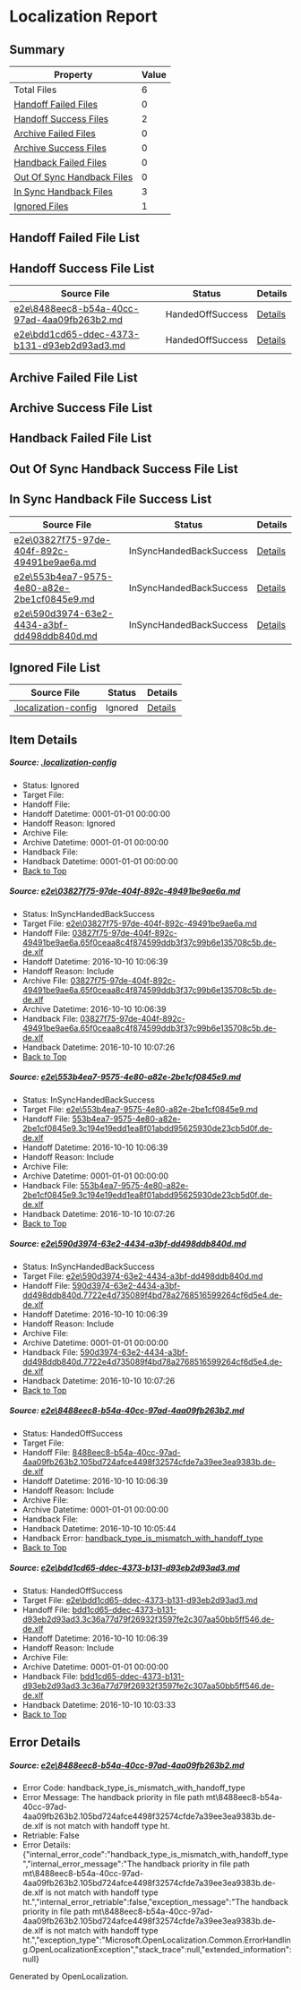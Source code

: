# <a name='report-top'></a> Localization Report

## Summary
 Property | Value 
 -------- | ----- 
 Total Files | 6
[ Handoff Failed Files ](#handoff-failed-list)| 0
[ Handoff Success Files ](#handoff-success-list)| 2
[ Archive Failed Files ](#archive-failed-list)| 0
[ Archive Success Files ](#archive-success-list)| 0
[ Handback Failed Files ](#handback-failed-list)| 0
[ Out Of Sync Handback Files ](#outofsync-handback-success-list)| 0
[ In Sync Handback Files ](#insync-handback-success-list)| 3
[ Ignored Files ](#ignored-list)| 1

## <a name='handoff-failed-list'></a> Handoff Failed File List

## <a name='handoff-success-list'></a> Handoff Success File List
 Source File | Status | Details 
 ----------- | ------ | ------- 
 [e2e\8488eec8-b54a-40cc-97ad-4aa09fb263b2.md](https://github.com/OpenLocalizationTestOrg/ol-test0/blob/a670afbba178f22ad73f69b2e5b447718adb585f/e2e/8488eec8-b54a-40cc-97ad-4aa09fb263b2.md) | HandedOffSuccess | [Details](#1d75cfaa72e6353235957642daecd6aeaf1e86b74)
 [e2e\bdd1cd65-ddec-4373-b131-d93eb2d93ad3.md](https://github.com/OpenLocalizationTestOrg/ol-test0/blob/ff7f73c125084210d56905fe7c3aede1546d0474/e2e/bdd1cd65-ddec-4373-b131-d93eb2d93ad3.md) | HandedOffSuccess | [Details](#15ba847bd15792613ec08711a6973d699a9428a95)

## <a name='archive-failed-list'></a> Archive Failed File List

## <a name='archive-success-list'></a> Archive Success File List

## <a name='handback-failed-list'></a> Handback Failed File List

## <a name='outofsync-handback-success-list'></a> Out Of Sync Handback Success File List

## <a name='insync-handback-success-list'></a> In Sync Handback File Success List
 Source File | Status | Details 
 ----------- | ------ | ------- 
 [e2e\03827f75-97de-404f-892c-49491be9ae6a.md](https://github.com/OpenLocalizationTestOrg/ol-test0/blob/c1b3b32663a8e5bccc7d512cd27c068535275620/e2e/03827f75-97de-404f-892c-49491be9ae6a.md) | InSyncHandedBackSuccess | [Details](#b10956844a54dd01e4a23720b964b69ef1147e571)
 [e2e\553b4ea7-9575-4e80-a82e-2be1cf0845e9.md](https://github.com/OpenLocalizationTestOrg/ol-test0/blob/853435907c842ffbca7c39e13f570f327de96c82/e2e/553b4ea7-9575-4e80-a82e-2be1cf0845e9.md) | InSyncHandedBackSuccess | [Details](#a810968827167d363f235eff39b37435c7d58d8c2)
 [e2e\590d3974-63e2-4434-a3bf-dd498ddb840d.md](https://github.com/OpenLocalizationTestOrg/ol-test0/blob/853435907c842ffbca7c39e13f570f327de96c82/e2e/590d3974-63e2-4434-a3bf-dd498ddb840d.md) | InSyncHandedBackSuccess | [Details](#c89e3a2413db63c00556ba54d7175d4c868d05723)

## <a name='ignored-list'></a> Ignored File List
 Source File | Status | Details 
 ----------- | ------ | ------- 
 [.localization-config](https://github.com/OpenLocalizationTestOrg/ol-test0/blob/853435907c842ffbca7c39e13f570f327de96c82/.localization-config) | Ignored | [Details](#c268a05ecaa7ec85942ed632c29928ee5bd6da8d0)

## Item Details
##### <a name='c268a05ecaa7ec85942ed632c29928ee5bd6da8d0'></a> Source: [.localization-config](https://github.com/OpenLocalizationTestOrg/ol-test0/blob/853435907c842ffbca7c39e13f570f327de96c82/.localization-config)
* Status: Ignored
* Target File: 
* Handoff File: 
* Handoff Datetime: 0001-01-01 00:00:00
* Handoff Reason: Ignored
* Archive File: 
* Archive Datetime: 0001-01-01 00:00:00
* Handback File: 
* Handback Datetime: 0001-01-01 00:00:00
* [Back to Top](#report-top)

##### <a name='b10956844a54dd01e4a23720b964b69ef1147e571'></a> Source: [e2e\03827f75-97de-404f-892c-49491be9ae6a.md](https://github.com/OpenLocalizationTestOrg/ol-test0/blob/c1b3b32663a8e5bccc7d512cd27c068535275620/e2e/03827f75-97de-404f-892c-49491be9ae6a.md)
* Status: InSyncHandedBackSuccess
* Target File: [e2e\03827f75-97de-404f-892c-49491be9ae6a.md](https://github.com/OpenLocalizationTestOrg/ol-test0-dede/blob/3a0618b3d2c0651de85145192b4d36dca8aa2d21/e2e/03827f75-97de-404f-892c-49491be9ae6a.md)
* Handoff File: [03827f75-97de-404f-892c-49491be9ae6a.65f0ceaa8c4f874599ddb3f37c99b6e135708c5b.de-de.xlf](https://github.com/OpenLocalizationTestOrg/ol-test0-handoff/blob/265ce6a1daf16f953dc651ed13c6b0abc540ba57/ol-handoff/OpenLocalizationTestOrg/ol-test0-dede/qimu/03827f75-97de-404f-892c-49491be9ae6a.65f0ceaa8c4f874599ddb3f37c99b6e135708c5b.de-de.xlf)
* Handoff Datetime: 2016-10-10 10:06:39
* Handoff Reason: Include
* Archive File: [03827f75-97de-404f-892c-49491be9ae6a.65f0ceaa8c4f874599ddb3f37c99b6e135708c5b.de-de.xlf](https://github.com/OpenLocalizationTestOrg/ol-test0-handoff/blob/1c9ad45c1c8e91d0140722a891b292d2529d5137/ol-archive/OpenLocalizationTestOrg/ol-test0-dede/qimu/03827f75-97de-404f-892c-49491be9ae6a.65f0ceaa8c4f874599ddb3f37c99b6e135708c5b.de-de.xlf)
* Archive Datetime: 2016-10-10 10:06:39
* Handback File: [03827f75-97de-404f-892c-49491be9ae6a.65f0ceaa8c4f874599ddb3f37c99b6e135708c5b.de-de.xlf](https://github.com/OpenLocalizationTestOrg/ol-test0-handback/blob/1d469a5798e00105d72b1ec17a2e57b938719352/ol-handback/OpenLocalizationTestOrg/ol-test0-dede/qimu/03827f75-97de-404f-892c-49491be9ae6a.65f0ceaa8c4f874599ddb3f37c99b6e135708c5b.de-de.xlf)
* Handback Datetime: 2016-10-10 10:07:26
* [Back to Top](#report-top)

##### <a name='a810968827167d363f235eff39b37435c7d58d8c2'></a> Source: [e2e\553b4ea7-9575-4e80-a82e-2be1cf0845e9.md](https://github.com/OpenLocalizationTestOrg/ol-test0/blob/853435907c842ffbca7c39e13f570f327de96c82/e2e/553b4ea7-9575-4e80-a82e-2be1cf0845e9.md)
* Status: InSyncHandedBackSuccess
* Target File: [e2e\553b4ea7-9575-4e80-a82e-2be1cf0845e9.md](https://github.com/OpenLocalizationTestOrg/ol-test0-dede/blob/3a0618b3d2c0651de85145192b4d36dca8aa2d21/e2e/553b4ea7-9575-4e80-a82e-2be1cf0845e9.md)
* Handoff File: [553b4ea7-9575-4e80-a82e-2be1cf0845e9.3c194e19edd1ea8f01abdd95625930de23cb5d0f.de-de.xlf](https://github.com/OpenLocalizationTestOrg/ol-test0-handoff/blob/265ce6a1daf16f953dc651ed13c6b0abc540ba57/ol-handoff/OpenLocalizationTestOrg/ol-test0-dede/qimu/553b4ea7-9575-4e80-a82e-2be1cf0845e9.3c194e19edd1ea8f01abdd95625930de23cb5d0f.de-de.xlf)
* Handoff Datetime: 2016-10-10 10:06:39
* Handoff Reason: Include
* Archive File: 
* Archive Datetime: 0001-01-01 00:00:00
* Handback File: [553b4ea7-9575-4e80-a82e-2be1cf0845e9.3c194e19edd1ea8f01abdd95625930de23cb5d0f.de-de.xlf](https://github.com/OpenLocalizationTestOrg/ol-test0-handback/blob/1d469a5798e00105d72b1ec17a2e57b938719352/ol-handback/OpenLocalizationTestOrg/ol-test0-dede/qimu/553b4ea7-9575-4e80-a82e-2be1cf0845e9.3c194e19edd1ea8f01abdd95625930de23cb5d0f.de-de.xlf)
* Handback Datetime: 2016-10-10 10:07:26
* [Back to Top](#report-top)

##### <a name='c89e3a2413db63c00556ba54d7175d4c868d05723'></a> Source: [e2e\590d3974-63e2-4434-a3bf-dd498ddb840d.md](https://github.com/OpenLocalizationTestOrg/ol-test0/blob/853435907c842ffbca7c39e13f570f327de96c82/e2e/590d3974-63e2-4434-a3bf-dd498ddb840d.md)
* Status: InSyncHandedBackSuccess
* Target File: [e2e\590d3974-63e2-4434-a3bf-dd498ddb840d.md](https://github.com/OpenLocalizationTestOrg/ol-test0-dede/blob/3a0618b3d2c0651de85145192b4d36dca8aa2d21/e2e/590d3974-63e2-4434-a3bf-dd498ddb840d.md)
* Handoff File: [590d3974-63e2-4434-a3bf-dd498ddb840d.7722e4d735089f4bd78a2768516599264cf6d5e4.de-de.xlf](https://github.com/OpenLocalizationTestOrg/ol-test0-handoff/blob/265ce6a1daf16f953dc651ed13c6b0abc540ba57/ol-handoff/OpenLocalizationTestOrg/ol-test0-dede/qimu/590d3974-63e2-4434-a3bf-dd498ddb840d.7722e4d735089f4bd78a2768516599264cf6d5e4.de-de.xlf)
* Handoff Datetime: 2016-10-10 10:06:39
* Handoff Reason: Include
* Archive File: 
* Archive Datetime: 0001-01-01 00:00:00
* Handback File: [590d3974-63e2-4434-a3bf-dd498ddb840d.7722e4d735089f4bd78a2768516599264cf6d5e4.de-de.xlf](https://github.com/OpenLocalizationTestOrg/ol-test0-handback/blob/1d469a5798e00105d72b1ec17a2e57b938719352/ol-handback/OpenLocalizationTestOrg/ol-test0-dede/qimu/590d3974-63e2-4434-a3bf-dd498ddb840d.7722e4d735089f4bd78a2768516599264cf6d5e4.de-de.xlf)
* Handback Datetime: 2016-10-10 10:07:26
* [Back to Top](#report-top)

##### <a name='1d75cfaa72e6353235957642daecd6aeaf1e86b74'></a> Source: [e2e\8488eec8-b54a-40cc-97ad-4aa09fb263b2.md](https://github.com/OpenLocalizationTestOrg/ol-test0/blob/a670afbba178f22ad73f69b2e5b447718adb585f/e2e/8488eec8-b54a-40cc-97ad-4aa09fb263b2.md)
* Status: HandedOffSuccess
* Target File: 
* Handoff File: [8488eec8-b54a-40cc-97ad-4aa09fb263b2.105bd724afce4498f32574cfde7a39ee3ea9383b.de-de.xlf](https://github.com/OpenLocalizationTestOrg/ol-test0-handoff/blob/265ce6a1daf16f953dc651ed13c6b0abc540ba57/ol-handoff/OpenLocalizationTestOrg/ol-test0-dede/qimu/8488eec8-b54a-40cc-97ad-4aa09fb263b2.105bd724afce4498f32574cfde7a39ee3ea9383b.de-de.xlf)
* Handoff Datetime: 2016-10-10 10:06:39
* Handoff Reason: Include
* Archive File: 
* Archive Datetime: 0001-01-01 00:00:00
* Handback File: 
* Handback Datetime: 2016-10-10 10:05:44
* Handback Error: [handback_type_is_mismatch_with_handoff_type](#1d75cfaa72e6353235957642daecd6aeaf1e86b74handback_type_is_mismatch_with_handoff_type)
* [Back to Top](#report-top)

##### <a name='15ba847bd15792613ec08711a6973d699a9428a95'></a> Source: [e2e\bdd1cd65-ddec-4373-b131-d93eb2d93ad3.md](https://github.com/OpenLocalizationTestOrg/ol-test0/blob/ff7f73c125084210d56905fe7c3aede1546d0474/e2e/bdd1cd65-ddec-4373-b131-d93eb2d93ad3.md)
* Status: HandedOffSuccess
* Target File: [e2e\bdd1cd65-ddec-4373-b131-d93eb2d93ad3.md](https://github.com/OpenLocalizationTestOrg/ol-test0-dede/blob/cdd93562112cd921c2215c8b45952666b4d9b3a8/e2e/bdd1cd65-ddec-4373-b131-d93eb2d93ad3.md)
* Handoff File: [bdd1cd65-ddec-4373-b131-d93eb2d93ad3.3c36a77d79f26932f3597fe2c307aa50bb5ff546.de-de.xlf](https://github.com/OpenLocalizationTestOrg/ol-test0-handoff/blob/265ce6a1daf16f953dc651ed13c6b0abc540ba57/ol-handoff/OpenLocalizationTestOrg/ol-test0-dede/qimu/bdd1cd65-ddec-4373-b131-d93eb2d93ad3.3c36a77d79f26932f3597fe2c307aa50bb5ff546.de-de.xlf)
* Handoff Datetime: 2016-10-10 10:06:39
* Handoff Reason: Include
* Archive File: 
* Archive Datetime: 0001-01-01 00:00:00
* Handback File: [bdd1cd65-ddec-4373-b131-d93eb2d93ad3.3c36a77d79f26932f3597fe2c307aa50bb5ff546.de-de.xlf](https://github.com/OpenLocalizationTestOrg/ol-test0-handback/blob/74282145557a9d5e64505fae56ea0c4e5f9175bf/ol-handback/OpenLocalizationTestOrg/ol-test0-dede/qimu/mt/bdd1cd65-ddec-4373-b131-d93eb2d93ad3.3c36a77d79f26932f3597fe2c307aa50bb5ff546.de-de.xlf)
* Handback Datetime: 2016-10-10 10:03:33
* [Back to Top](#report-top)


## Error Details
##### <a name='1d75cfaa72e6353235957642daecd6aeaf1e86b74handback_type_is_mismatch_with_handoff_type'></a> Source: [e2e\8488eec8-b54a-40cc-97ad-4aa09fb263b2.md](#1d75cfaa72e6353235957642daecd6aeaf1e86b74)
* Error Code: handback_type_is_mismatch_with_handoff_type
* Error Message: The handback priority in file path mt\8488eec8-b54a-40cc-97ad-4aa09fb263b2.105bd724afce4498f32574cfde7a39ee3ea9383b.de-de.xlf is not match with handoff type ht.
* Retriable: False
* Error Details: {"internal_error_code":"handback_type_is_mismatch_with_handoff_type","internal_error_message":"The handback priority in file path mt\\8488eec8-b54a-40cc-97ad-4aa09fb263b2.105bd724afce4498f32574cfde7a39ee3ea9383b.de-de.xlf is not match with handoff type ht.","internal_error_retriable":false,"exception_message":"The handback priority in file path mt\\8488eec8-b54a-40cc-97ad-4aa09fb263b2.105bd724afce4498f32574cfde7a39ee3ea9383b.de-de.xlf is not match with handoff type ht.","exception_type":"Microsoft.OpenLocalization.Common.ErrorHandling.OpenLocalizationException","stack_trace":null,"extended_information":null}


Generated by OpenLocalization.
